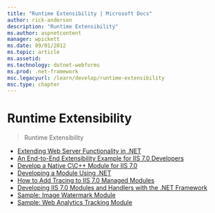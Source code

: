```yaml
---
title: "Runtime Extensibility | Microsoft Docs"
author: rick-anderson
description: "Runtime Extensibility"
ms.author: aspnetcontent
manager: wpickett
ms.date: 09/01/2012
ms.topic: article
ms.assetid: 
ms.technology: dotnet-webforms
ms.prod: .net-framework
msc.legacyurl: /learn/develop/runtime-extensibility
msc.type: chapter
---
```

Runtime Extensibility
====================
> Runtime Extensibility


- [Extending Web Server Functionality in .NET](extending-web-server-functionality-in-net.md)
- [An End-to-End Extensibility Example for IIS 7.0 Developers](an-end-to-end-extensibility-example-for-iis-developers.md)
- [Develop a Native C\C++ Module for IIS 7.0](develop-a-native-cc-module-for-iis.md)
- [Developing a Module Using .NET](developing-a-module-using-net.md)
- [How to Add Tracing to IIS 7.0 Managed Modules](how-to-add-tracing-to-iis-managed-modules.md)
- [Developing IIS 7.0 Modules and Handlers with the .NET Framework](developing-iis-modules-and-handlers-with-the-net-framework.md)
- [Sample: Image Watermark Module](sample-image-watermark-module.md)
- [Sample: Web Analytics Tracking Module](sample-web-analytics-tracking-module.md)